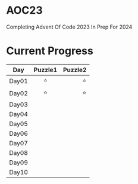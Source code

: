 # AOC23

Completing Advent Of Code 2023 In Prep For 2024

# Current Progress
| Day        | Puzzle1           | Puzzle2  |
| ------------- |:-------------:| -----:|
| Day01      |⭐|⭐|
| Day02      |⭐|⭐|
| Day03      |  |   |
| Day04      |  |   |
| Day05      |  |   |
| Day06      |  |   |
| Day07      |  |   |
| Day08      |  |   |
| Day09      |  |   |
| Day10      |  |   |